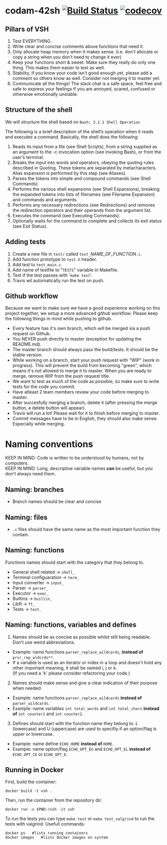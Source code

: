 # codam-42sh [![Build Status](https://travis-ci.com/OscarMulder/codam-42sh.svg?token=npJorzrMuT9oxn5xXSyd&branch=master)](https://travis-ci.com/OscarMulder/codam-42sh) [![codecov](https://codecov.io/gh/OscarMulder/codam-42sh/branch/master/graph/badge.svg?token=hg6wEBSVIc)](https://codecov.io/gh/OscarMulder/codam-42sh)

## Pillars of VSH
1. Test EVERYTHING.
2. Write clear and concise comments above functions that need it.
3. Only allocate heap memory when it makes sense. (i.e. don't allocate or copy a string when you don't need to change it ever)
4. Keep your functions short & sweet. Make sure they really do only one thing. This makes them easier to test as well.
5. Stability, if you know your code isn't good enough yet, please add a comment so others know as well. Consider not merging it to master yet.
6. Communicate all the things! The slack chat is a safe space, feel free and safe to express your feelings if you are annoyed, scared, confused or otherwise emotionally unstable.

## Structure of the shell
We will structure the shell based on `Bash: 3.1.1 Shell Operation`

The following is a brief description of the shell’s operation when it reads and executes a command. Basically, the shell does the following:

1. Reads its input from a file (see Shell Scripts), from a string supplied as an argument to the -c invocation option (see Invoking Bash), or from the user’s terminal.
2. Breaks the input into words and operators, obeying the quoting rules described in Quoting. These tokens are separated by metacharacters. Alias expansion is performed by this step (see Aliases).
3. Parses the tokens into simple and compound commands (see Shell Commands).
4. Performs the various shell expansions (see Shell Expansions), breaking the expanded tokens into lists of filenames (see Filename Expansion) and commands and arguments.
5. Performs any necessary redirections (see Redirections) and removes the redirection operators and their operands from the argument list.
6. Executes the command (see Executing Commands).
7. Optionally waits for the command to complete and collects its exit status (see Exit Status).

## Adding tests

1. Create a new file in `test/` called `test_`*NAME_OF_FUNCTION*`.c`.
2. Add function prototype to `test.h` header.
3. Add test to `test_main.c`.
4. Add name of testfile to "`TESTS`" variable in Makefile.
5. Test if the test passes with '`make test`'.
6. Travis wil automatically run the test on push.

## Github workflow
Because we want to make sure we have a good experience working on this project together, we setup a more advanced github workflow. Please keep the following things in mind while pushing to github.
- Every feature has it's own branch, which will be merged via a push request on Github.
- You NEVER push directly to master (exception for updating the README.md).
- The master branch should always pass the build/tests. It should be the stable version.
- While working on a branch, start your push request with "WIP" (work in progress). This will prevent the build from becoming "green", which means it's not allowed to merge it to master. When you are ready to merge, remove WIP from the push request title.
- We want to test as much of the code as possible, so make sure to write tests for the code you commit.
- Have atleast 2 team members review your code before merging to master.
- After succesfully merging a branch, delete it (after pressing the merge button, a delete button will appear).
- Travis will run a lot! Please wait for it to finish before merging to master.
- Commit messages have to be in English, they should also make sense. Especially while merging.

Naming conventions
===
KEEP IN MIND: Code is written to be understood by humans, not by computers.<br />
KEEP IN MIND: Long, descriptive variable names **can** be useful, but you don't always need them.
## Naming: branches
- Branch names should be clear and concise
## Naming: files
- `.c` files should have the same name as the most important function they contain.
## Naming: functions
Functions names should start with the category that they belong to.
- General shell related -> `shell_`
- Terminal configuaration -> `term_`
- Input converter -> `input_`
- Parser -> `parser_`
- Executor -> `exec_`
- Builtins -> `builtin_`
- Libft -> `ft_`
- Tests -> `test_`
## Naming: functions, variables and defines
1. Names should be as concise as possible whilst still being readable. Don't use weird abbreviations.
  - Example: name functions `parser_replace_wildcards`, **instead of** `prsr_rep_wldcrds**`.
  - If a variable is used as an iterator or index in a loop and doesn't hold any other important meaning, it shall be named i, j or k.<br/>(If you need a 'k' please consider refactoring your code.)
2. Names should make sense and give a clear indication of their purpose when needed.
  - Example: name functions `parser_replace_wildcards` **instead of** `parser_wildcards`.
  - Example: name variables `int total_words` and `int total_chars` **instead of** `int counter1` and `int counter2`.
3. Defines should start with the function name they belong to. L (lowercase) and U (uppercase) are used to specifiy if an option/flag is upper or lowercase.
  - Example: name define `ECHO_HOME` **instead of** `HOME`.
  - Example: name option/flag `ECHO_OPT_EU` and `ECHO_OPT_EL` **instead of** `ECHO_OPT_CE` or `ECHO_OPT_E`.

## Running in Docker
First, build the container:
```
docker build -t vsh .
```
Then, run the container from the repository dir:
```
docker run -v $PWD:/vsh -it vsh
```
To run the tests you can type `make test` or `make test_valgrind` to run the tests with valgrind.
Usefull commands:
```
docker ps	#lists running containers
docker images	#lists docker images on system
```
